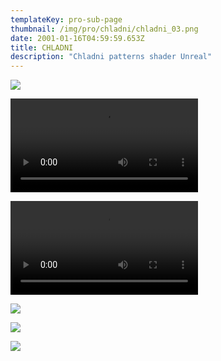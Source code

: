 ```yaml
---
templateKey: pro-sub-page
thumbnail: /img/pro/chladni/chladni_03.png
date: 2001-01-16T04:59:59.653Z
title: CHLADNI
description: "Chladni patterns shader Unreal"
---
```


![](/img/pro/chladni/2019-02-26_22-01-55.gif)

![](/img/pro/chladni/2019-02-26_22-01-55.mp4)

![](/img/pro/chladni/2019-02-26_22-01-55.webm)


![](/img/pro/chladni/chladni_01.png)

![](/img/pro/chladni/chladni_02.png)

![](/img/pro/chladni/chladni_03.png)

